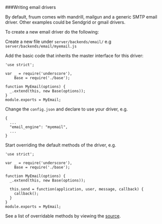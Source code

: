 
###Writing email drivers

By default, fruum comes with mandrill, mailgun and a generic SMTP email driver. Other examples could be Sendgrid or gmail drivers.

To create a new email driver do the following:

Create a new file under ```server/backends/email/``` e.g ```server/backends/email/myemail.js```

Add the basic code that inherits the master interface for this driver:

```
'use strict';

var _ = require('underscore'),
    Base = require('./base');

function MyEmail(options) {
  _.extend(this, new Base(options));
}
module.exports = MyEmail;
```

Change the ```config.json``` and declare to use your driver, e.g.

```
{
  ...
  "email_engine": "myemail",
  ...
}
```

Start overriding the default methods of the driver, e.g.

```
'use strict';

var _ = require('underscore'),
    Base = require('./base');

function MyEmail(options) {
  _.extend(this, new Base(options));

  this.send = function(application, user, message, callback) {
    callback();
  }
}
module.exports = MyEmail;
```

See a list of overridable methods by viewing the [source](https://github.com/virtualcodewarrior/fruum/blob/master/server/backends/email/base.js).
